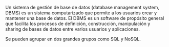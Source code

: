 Un sistema de gestión de base de datos (database management system, DBMS) es un sistema computarizado que permite a los usuarios crear y mantener una base de datos. El DBMS es un software de propósito general que facilita los procesos de definición, construcción, manipulación y sharing de bases de datos entre varios usuarios y aplicaciones.

Se pueden agrupar en dos grandes grupos como SQL y NoSQL.